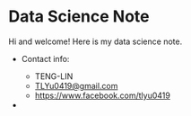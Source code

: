 # Data Science Note

Hi and welcome!  Here is my data science note.

- Contact info:
  - TENG-LIN
  - TLYu0419@gmail.com
  - https://www.facebook.com/tlyu0419

- 

